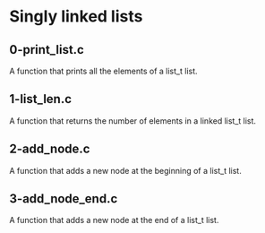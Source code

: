 # Singly linked lists
## 0-print_list.c 
A function that prints all the elements of a list_t list.
## 1-list_len.c
A function that returns the number of elements in a linked list_t list.
## 2-add_node.c
A function that adds a new node at the beginning of a list_t list.
## 3-add_node_end.c
A function that adds a new node at the end of a list_t list.
